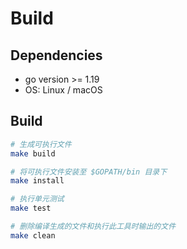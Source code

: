 # Build

## Dependencies

- go version >= 1.19
- OS: Linux / macOS

## Build

```sh
# 生成可执行文件
make build

# 将可执行文件安装至 $GOPATH/bin 目录下
make install

# 执行单元测试
make test

# 删除编译生成的文件和执行此工具时输出的文件
make clean
```
